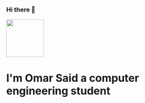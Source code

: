 ### Hi there 👋
<a href="URL_REDIRECT" target="blank"><img align="center" src="[URL_TO_YOUR_IMAGE](https://www.google.com/url?sa=i&url=https%3A%2F%2Fgr.pinterest.com%2Fpin%2F514184482467112543%2F&psig=AOvVaw26oBv8C62uEdzsXJB_L_vw&ust=1664550323905000&source=images&cd=vfe&ved=0CAwQjRxqFwoTCOj6oa6juvoCFQAAAAAdAAAAABAP)" height="100" /></a>

# I'm Omar Said a computer engineering student

<!--
**Omar-Said-4/Omar-Said-4** is a ✨ _special_ ✨ repository because its `README.md` (this file) appears on your GitHub profile.

Here are some ideas to get you started:

- 🔭 I’m currently working on ...
- 🌱 I’m currently learning ...
- 👯 I’m looking to collaborate on ...
- 🤔 I’m looking for help with ...
- 💬 Ask me about ...
- 📫 How to reach me: ...
- 😄 Pronouns: ...
- ⚡ Fun fact: ...
-->
